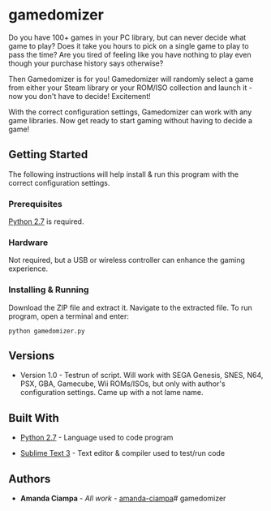 # gamedomizer

Do you have 100+ games in your PC library, but can never decide what game to play? Does it take you hours to pick on a single game to play to pass the time? Are you tired of feeling like you have nothing to play even though your purchase history says otherwise?

Then Gamedomizer is for you! Gamedomizer will randomly select a game from either your Steam library or your ROM/ISO collection and launch it - now you don't have to decide! Excitement!

With the correct configuration settings, Gamedomizer can work with any game libraries. Now get ready to start gaming without having to decide a game!

## Getting Started

The following instructions will help install & run this program with the correct configuration settings.

### Prerequisites

[Python 2.7](https://www.python.org/downloads/) is required.

### Hardware

Not required, but a USB or wireless controller can enhance the gaming experience.

### Installing & Running

Download the ZIP file and extract it. Navigate to the extracted file. To run program, open a terminal and enter:
```
python gamedomizer.py
```

## Versions

* Version 1.0 - Testrun of script. Will work with SEGA Genesis, SNES, N64, PSX, GBA, Gamecube, Wii ROMs/ISOs, but only with author's configuration settings. Came up with a not lame name.

## Built With

* [Python 2.7](https://www.python.org/) - Language used to code program

* [Sublime Text 3](https://www.sublimetext.com/) - Text editor & compiler used to test/run code

## Authors

* **Amanda Ciampa** - *All work* - [amanda-ciampa](https://github.com/amanda-ciampa)# gamedomizer
